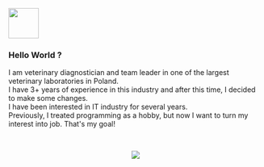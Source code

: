 <a href="https://www.linkedin.com/in/filipzebrowski/" target="_blank"><img src="[https://cdn2.iconfinder.com/data/icons/social-media-applications/64/social_media_applications_14-linkedin-512.png](https://cdn1.iconfinder.com/data/icons/logotypes/32/circle-linkedin-512.png)" width="60px"></a>

### Hello World ?
I am veterinary diagnostician and team leader in one of the largest veterinary laboratories in Poland.
<br>I have 3+ years of experience in this industry and after this time, I decided to make some changes.
<br>I have been interested in IT industry for several years.
<br>Previously, I treated programming as a hobby, but now I want to turn my interest into job. That's my goal!

<br>
<p align="center">
  <a href="https://skillicons.dev">
    <img src="https://skillicons.dev/icons?i=html,css,sass,js,react,git,vscode" />
  </a>
</p>
